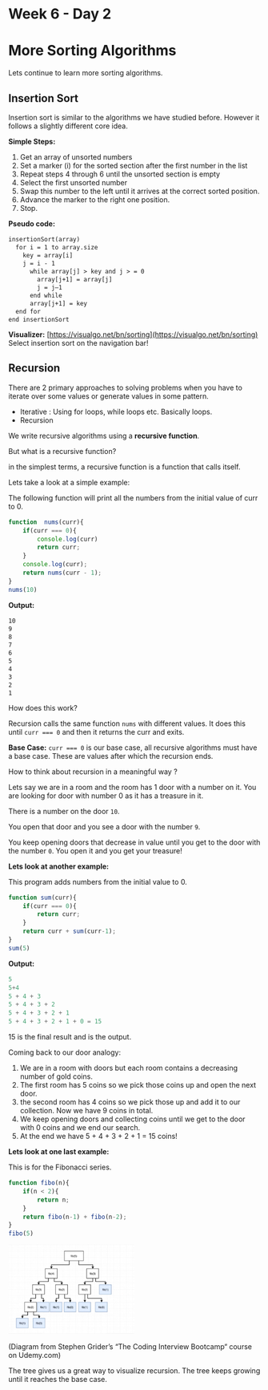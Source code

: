 # Week 6 - Day 2
# More Sorting Algorithms

Lets continue to learn more sorting algorithms. 

## Insertion Sort

Insertion sort is similar to the algorithms we have studied before. However it follows a slightly different core idea. 

**Simple Steps:**


1. Get an array of unsorted numbers
2. Set a marker (i) for the sorted section after the first number in the list
3. Repeat steps 4 through 6 until the unsorted section is empty
4. Select the first unsorted number
5. Swap this number to the left until it arrives at the correct sorted position.
6. Advance the marker to the right one position.
7. Stop.

**Pseudo code:**

```
insertionSort(array)
  for i = 1 to array.size
    key = array[i]
    j = i - 1
      while array[j] > key and j > = 0
        array[j+1] = array[j]
        j = j–1
      end while 
      array[j+1] = key
  end for
end insertionSort
```

**Visualizer:**  [https://visualgo.net/bn/sorting](https://visualgo.net/bn/sorting) Select insertion sort on the navigation bar!

## Recursion

There are 2 primary approaches to solving problems when you have to iterate over some values or generate values in some pattern. 

- Iterative : Using for loops, while loops etc. Basically loops.
- Recursion

We write recursive algorithms using a **recursive function**. 

But what is a recursive function? 

in the simplest terms, a recursive function is a function that calls itself. 

Lets take a look at a simple example:

The following function will print all the numbers from the initial value of curr to 0.
```javascript
function  nums(curr){
    if(curr === 0){
        console.log(curr)
        return curr;
    }
    console.log(curr);
    return nums(curr - 1);
}
nums(10)
```

**Output:**

```
10
9
8
7
6
5
4
3
2
1
```

How does this work?

Recursion calls the same function `nums` with different values. It does this until `curr === 0` and then it returns the curr and exits. 

**Base Case:** `curr === 0` is our base case, all recursive algorithms must have a base case. These are values after which the recursion ends. 

How to think about recursion in a meaningful way ?

Lets say we are in a room and the room has 1 door with a number on it. You are looking for door with number 0 as it has a treasure in it. 

There is a number on the door `10`. 

You open that door and you see a door with the number `9`.

You keep opening doors that decrease in value until you get to the door with the number `0`. You open it and you get your treasure!

**Lets look at another example:**

This program adds numbers from the initial value to 0. 

```javascript
function sum(curr){
    if(curr === 0){
        return curr;
    }
    return curr + sum(curr-1);
}
sum(5)
```

**Output:**

```javascript
5 
5+4
5 + 4 + 3
5 + 4 + 3 + 2
5 + 4 + 3 + 2 + 1
5 + 4 + 3 + 2 + 1 + 0 = 15
```
15 is the final result and is the output.

Coming back to our door analogy:

1. We are in a room with doors but each room contains a decreasing number of gold coins. 
2. The first room has 5 coins so we pick those coins up and open the next door.
3. the second room has 4 coins so we pick those up and add it to our collection. Now we have 9 coins in total. 
4. We keep opening doors and collecting coins until we get to the door with 0 coins and we end our search.
5. At the end we have 5 + 4 + 3 + 2 + 1 = 15 coins!

**Lets look at one last example:**

This is for the Fibonacci series.

```javascript
function fibo(n){
    if(n < 2){
        return n;
    }
    return fibo(n-1) + fibo(n-2);
}
fibo(5)
```
<img src="fibo.png" height="50%" width="50%">

(Diagram from Stephen Grider’s “The Coding Interview Bootcamp“ course on Udemy.com)

The tree gives us a great way to visualize recursion. The tree keeps growing until it reaches the base case.





